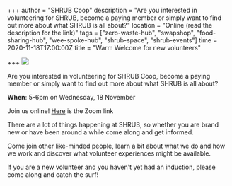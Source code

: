 +++
author = "SHRUB Coop"
description = "Are you interested in volunteering for SHRUB, become a paying member or simply want to find out more about what SHRUB is all about?"
location = "Online (read the description for the link)"
tags = ["zero-waste-hub", "swapshop", "food-sharing-hub", "wee-spoke-hub", "shrub-space", "shrub-events"]
time = 2020-11-18T17:00:00Z
title = "Warm Welcome for new volunteers"

+++
![](https://res.cloudinary.com/shrub-co-op/image/upload/v1599684301/shrubcoop.org/media/warm_welcome_1_tsvqee.jpg)

Are you interested in volunteering for SHRUB Coop, become a paying member or simply want to find out more about what SHRUB is all about?

**When**: 5-6pm on Wednesday, 18 November

Join us online! [Here](https://us02web.zoom.us/j/81192884806 "zoom link") is the Zoom link

There are a lot of things happening at SHRUB, so whether you are brand new or have been around a while come along and get informed.

Come join other like-minded people, learn a bit about what we do and how we work and discover what volunteer experiences might be available.

If you are a new volunteer and you haven't yet had an induction, please come along and catch the surf!